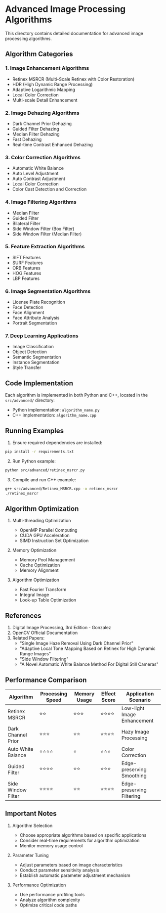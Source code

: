 # Advanced Image Processing Algorithms

This directory contains detailed documentation for advanced image processing algorithms.

## Algorithm Categories

### 1. Image Enhancement Algorithms
- Retinex MSRCR (Multi-Scale Retinex with Color Restoration)
- HDR (High Dynamic Range Processing)
- Adaptive Logarithmic Mapping
- Local Color Correction
- Multi-scale Detail Enhancement

### 2. Image Dehazing Algorithms
- Dark Channel Prior Dehazing
- Guided Filter Dehazing
- Median Filter Dehazing
- Fast Dehazing
- Real-time Contrast Enhanced Dehazing

### 3. Color Correction Algorithms
- Automatic White Balance
- Auto Level Adjustment
- Auto Contrast Adjustment
- Local Color Correction
- Color Cast Detection and Correction

### 4. Image Filtering Algorithms
- Median Filter
- Guided Filter
- Bilateral Filter
- Side Window Filter (Box Filter)
- Side Window Filter (Median Filter)

### 5. Feature Extraction Algorithms
- SIFT Features
- SURF Features
- ORB Features
- HOG Features
- LBP Features

### 6. Image Segmentation Algorithms
- License Plate Recognition
- Face Detection
- Face Alignment
- Face Attribute Analysis
- Portrait Segmentation

### 7. Deep Learning Applications
- Image Classification
- Object Detection
- Semantic Segmentation
- Instance Segmentation
- Style Transfer

## Code Implementation

Each algorithm is implemented in both Python and C++, located in the `src/advanced/` directory:

- Python implementation: `algorithm_name.py`
- C++ implementation: `algorithm_name.cpp`

## Running Examples

1. Ensure required dependencies are installed:
```bash
pip install -r requirements.txt
```

2. Run Python example:
```bash
python src/advanced/retinex_msrcr.py
```

3. Compile and run C++ example:
```bash
g++ src/advanced/Retinex_MSRCR.cpp -o retinex_msrcr
./retinex_msrcr
```

## Algorithm Optimization

1. Multi-threading Optimization
   - OpenMP Parallel Computing
   - CUDA GPU Acceleration
   - SIMD Instruction Set Optimization

2. Memory Optimization
   - Memory Pool Management
   - Cache Optimization
   - Memory Alignment

3. Algorithm Optimization
   - Fast Fourier Transform
   - Integral Image
   - Look-up Table Optimization

## References

1. Digital Image Processing, 3rd Edition - Gonzalez
2. OpenCV Official Documentation
3. Related Papers:
   - "Single Image Haze Removal Using Dark Channel Prior"
   - "Adaptive Local Tone Mapping Based on Retinex for High Dynamic Range Images"
   - "Side Window Filtering"
   - "A Novel Automatic White Balance Method For Digital Still Cameras"

## Performance Comparison

| Algorithm | Processing Speed | Memory Usage | Effect Score | Application Scenario |
|-----------|-----------------|--------------|--------------|---------------------|
| Retinex MSRCR | ⭐⭐ | ⭐⭐⭐ | ⭐⭐⭐⭐ | Low-light Image Enhancement |
| Dark Channel Prior | ⭐⭐⭐ | ⭐⭐ | ⭐⭐⭐⭐ | Hazy Image Processing |
| Auto White Balance | ⭐⭐⭐⭐ | ⭐ | ⭐⭐⭐ | Color Correction |
| Guided Filter | ⭐⭐⭐⭐ | ⭐⭐ | ⭐⭐⭐ | Edge-preserving Smoothing |
| Side Window Filter | ⭐⭐⭐⭐ | ⭐⭐ | ⭐⭐⭐⭐ | Edge-preserving Filtering |

## Important Notes

1. Algorithm Selection
   - Choose appropriate algorithms based on specific applications
   - Consider real-time requirements for algorithm optimization
   - Monitor memory usage control

2. Parameter Tuning
   - Adjust parameters based on image characteristics
   - Conduct parameter sensitivity analysis
   - Establish automatic parameter adjustment mechanism

3. Performance Optimization
   - Use performance profiling tools
   - Analyze algorithm complexity
   - Optimize critical code paths